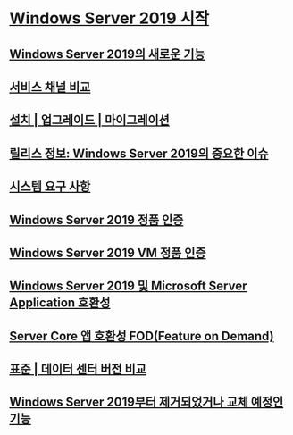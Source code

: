 # [Windows Server 2019 시작](get-started-19.md) 
## [Windows Server 2019의 새로운 기능](whats-new-19.md)
## [서비스 채널 비교](servicing-channels-19.md)
## [설치 | 업그레이드 | 마이그레이션](install-upgrade-migrate-19.md)
## [릴리스 정보: Windows Server 2019의 중요한 이슈](rel-notes-19.md)
## [시스템 요구 사항](sys-reqs-19.md)
## [Windows Server 2019 정품 인증](activation-19.md)
## [Windows Server 2019 VM 정품 인증](vm-activation-19.md)
## [Windows Server 2019 및 Microsoft Server Application 호환성](app-compat-19.md)
## [Server Core 앱 호환성 FOD(Feature on Demand)](install-fod-19.md)
## [표준 | 데이터 센터 버전 비교](editions-comparison-19.md)
## [Windows Server 2019부터 제거되었거나 교체 예정인 기능](removed-features-19.md)












